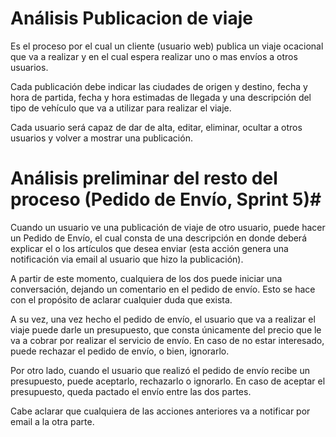 # Análisis Publicacion de viaje #

Es el proceso por el cual un cliente (usuario web) publica un viaje ocacional que va a realizar y en el cual espera
realizar uno o mas envíos a otros usuarios.

Cada publicación debe indicar las ciudades de origen y destino, fecha y hora de partida, fecha y hora estimadas de llegada y
una descripción del tipo de vehículo que va a utilizar para realizar el viaje.

Cada usuario será capaz de dar de alta, editar, eliminar, ocultar a otros usuarios y volver a mostrar una publicación.

# Análisis preliminar del resto del proceso (Pedido de Envío, Sprint 5)#

Cuando un usuario ve una publicación de viaje de otro usuario, puede hacer un Pedido de Envío, el cual consta de una
descripción en donde deberá explicar el o los artículos que desea enviar (esta acción genera una notificación via email
al usuario que hizo la publicación).

A partir de este momento, cualquiera de los dos puede iniciar una conversación, dejando un comentario en el pedido de envío.
Esto se hace con el propósito de aclarar cualquier duda que exista.

A su vez, una vez hecho el pedido de envío, el usuario que va a realizar el viaje puede darle un presupuesto, que consta
únicamente del precio que le va a cobrar por realizar el servicio de envío. En caso de no estar interesado,
puede rechazar el pedido de envío, o bien, ignorarlo.

Por otro lado, cuando el usuario que realizó el pedido de envío recibe un presupuesto, puede aceptarlo, rechazarlo o ignorarlo.
En caso de aceptar el presupuesto, queda pactado el envío entre las dos partes.

Cabe aclarar que cualquiera de las acciones anteriores va a notificar por email a la otra parte.


